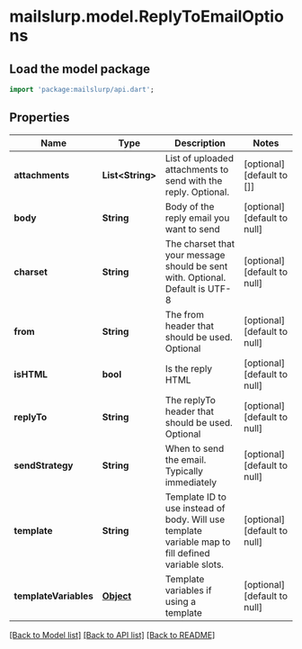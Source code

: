 # mailslurp.model.ReplyToEmailOptions

## Load the model package
```dart
import 'package:mailslurp/api.dart';
```

## Properties
Name | Type | Description | Notes
------------ | ------------- | ------------- | -------------
**attachments** | **List&lt;String&gt;** | List of uploaded attachments to send with the reply. Optional. | [optional] [default to []]
**body** | **String** | Body of the reply email you want to send | [optional] [default to null]
**charset** | **String** | The charset that your message should be sent with. Optional. Default is UTF-8 | [optional] [default to null]
**from** | **String** | The from header that should be used. Optional | [optional] [default to null]
**isHTML** | **bool** | Is the reply HTML | [optional] [default to null]
**replyTo** | **String** | The replyTo header that should be used. Optional | [optional] [default to null]
**sendStrategy** | **String** | When to send the email. Typically immediately | [optional] [default to null]
**template** | **String** | Template ID to use instead of body. Will use template variable map to fill defined variable slots. | [optional] [default to null]
**templateVariables** | [**Object**]() | Template variables if using a template | [optional] [default to null]

[[Back to Model list]](../README#documentation-for-models) [[Back to API list]](../README#documentation-for-api-endpoints) [[Back to README]](../README)


